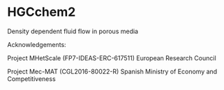 # HGCchem2
Density dependent fluid flow in porous media

Acknowledgements:

Project MHetScale (FP7-IDEAS-ERC-617511) European Research Council

Project Mec-MAT (CGL2016-80022-R) Spanish Ministry of Economy and Competitiveness
